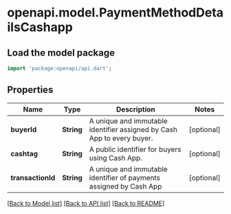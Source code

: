 # openapi.model.PaymentMethodDetailsCashapp

## Load the model package
```dart
import 'package:openapi/api.dart';
```

## Properties
Name | Type | Description | Notes
------------ | ------------- | ------------- | -------------
**buyerId** | **String** | A unique and immutable identifier assigned by Cash App to every buyer. | [optional] 
**cashtag** | **String** | A public identifier for buyers using Cash App. | [optional] 
**transactionId** | **String** | A unique and immutable identifier of payments assigned by Cash App | [optional] 

[[Back to Model list]](../README.md#documentation-for-models) [[Back to API list]](../README.md#documentation-for-api-endpoints) [[Back to README]](../README.md)


